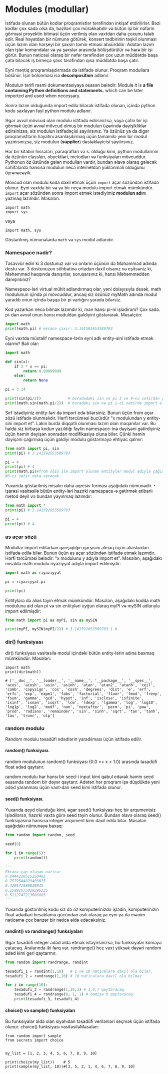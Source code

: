 # Modules (modullar)

İstifadə olunan bütün kodlar proqramistlər tərəfindən inkişaf etdirilirlər. Bəzi kodlar çox sadə olsa da, bəziləri çox mürəkkəbdir və bütün işi bir nəfərin görməsi proyektin bitməsi üçün verilmiş olan vaxtdan daha çoxunu tələb edir. Real həyatdan bir nümunə götürək, konsert tədbirinin təşkil olunması üçün lazım olan hərşeyi bir şəxsin təmin etməsi absürddür. Adətən lazım olan işlər komandalar və ya şəxslər arasında bölüşdürülür və hərə bir işi görür. Bunun nəticəsi olaraq bir nəfər tərəfindən çox uzun müddətdə başa çata biləcək iş birneçə şəxs tərəfindən qısa müddətdə başa çatır.

Eyni məntiq proqramlaşdırmada da istifadə olunur. Proqram modullara bölünür. İşin bölünməsi isə **decomposition** adlanır.&#x20;

Modulun tərifi rəsmi dokumentasiyaya əsasən belədir: Module it is **a file containing Python definitions and statements.** which can be later imported and used when necessary.

Sonra lazım olduğunda import edilə bilərək istifadə olunan, içində python kodu saxlayan fayl python modulu adlanır.

Əgər əvvəl mövcud olan modulu istifadə edirsinizsə, vəya çətin bir işi görmək üçün əvvəl mövcud olmuş bir modulun üzərində dəyişikliklər edirsinizsə, siz modulun istifadəçisi sayılırsınız. Ya özünüz ya da digər proqramistlərin həyatını asanlaşdırmaq üçün tamamilə yeni bir modul yazmısınızsa, siz modulun (**supplier**) dəstəkləyicisi sayılırsınız.

Hər bir kitabın hissələri, paraqrafları və s. olduğu kimi, python modullarının da özünün classları, obyektləri, metodları və funksiyaları mövcuddur. Pythonun öz üstündə gələn modulları vardır, bundan əlavə olaraq gələcək səhifələrdə hansısa modulun necə internetdən yüklənməli olduğunu öyrənəcəyik.

Mövcud olan modulu koda daxil etmək üçün `import` açar sözündən istifadə olunur. Eyni vaxtda bir və ya bir neçə modulu import etmək mümkündür. `import` açar sözündən sonra import etmək istədiyimiz **modulun adı**nı yazmaq lazımdır. Məsələn.

```
import math
import sys
```

vəya

```
import math, sys
```

Göstərilmiş nümunələrdə `math` və `sys` modul adlarıdır.

### Namespace nədir?

Təsəvvür edin ki 3 dostunuz var və onların üçünün də Məhəmməd adında dostu var. 3 dostunuzun söhbətinə ortadan daxil olsanız və eşitsəniz ki, Məhəmməd haqqında danışırlar, soruşarsınız ki, hansı Məhəmməddən danışırsınız?

Namespace-ləri virtual mühit adlandırmaq olar, yəni dolayısıyla desək, math modulunun içində pi  mövcuddur, ancaq siz özünüz myMath adında modul yaradıb onun içində başqa bir pi varlığını yarada bilərsiz.



Kod yazarkən necə bilmək lazımdır ki, mən hansı pi-ni işlədirəm? Çox sadə. pi-dən əvvəl onun hansı moduldan gəldiyini göstərərək. Məsəlçün:

```python
import math
print(math.pi) # ekrana çıxır: 3.141592653589793
```

Eyni vaxtda müxtəlif namespace-lərin eyni adlı entity-sini istifadə etmək olarmı? Bəli olar:

```python
import math

def sin(x):
    if 2 * x == pi:
        return 0.99999999
    else:
        return None

pi = 3.14

print(sin(pi/2))            # buradadakı sin və pi 3 və 9-cu sətirdən gəlir
print(math.sin(math.pi/2))  # buradakı sin və pi 1-ci sətirdə import olunmuş math-dan gəlir.
```

Sırf istədiyiniz entity-ləri də import edə bilərsiniz. Bunun üçün from açar sözü istifadə olunmalıdır. Hərfi tərcüməsi bucürdür "x modulundan y entity-sini import et". Lakin burda diqqətli olunması lazım olan məqamlar var. Bu halda siz birbaşa kodun yazıldığı faylın namespace-inə dəyişəni gətirdiyiniz üçün həmin dəyişən sonradan modifikasiya oluna bilər. Çünki həmin dəyişəni çağırmaq üçün gəldiyi modulu göstərməyə ehtiyac qalmır:

```python
from math import pi, sin
print(pi) # 3.141592653589793

pi = 4
print(pi) # 4
print(math.pi)#from sözü ilə import olunan entitylər modul adıyla çağırılmamalıdır
#6-cı sətir xəta verəcək.
```

Yuxarıda göstərilmiş misalın daha aqresiv forması aşağıdakı nümunədir. `*` işarəsi vasitəsilə bütün entity-ləri hazırki namespace-ə gətirmək etibarlı metod deyil və bundan yayınmaq lazımdır:

```python
from math import *
print(pi) # 3.141592653589793

pi = 4
print(pi) # 4
```

### as açar sözü

Modullar import edilərkən qarışıqlığın qarşısını almaq üçün aliaslardan istifadə edilə bilər. Bunun üçün as açar sözündən istifadə etmək lazımdır. Hərfi tərcüməsi belədir: "x modulunu y adıyla import et". Məsələn, aşağıdakı misalda math modulu riyaziyyat adıyla import edilmişdir:

```python
import math as riyaziyyat

pi = riyaziyyat.pi

print(pi)
```

Entitylərə də alias təyin etmək mümkündür. Məsələn, aşağıdakı kodda math moduluna aid olan pi və sin entityləri uyğun olaraq myPI və mySIN adlarıyla import edilmişdir:

```python
from math import pi as myPI, sin as mySIN

print(myPI, mySIN(myPI/2)) # 3.141592653589793 1.0
```

### dir() funksiyası

dir() funksiyası vasitəsilə modul içindəki bütün entity-lərin adına baxmaq mümkündür. Məsələn:

```
import math
print(dir(math))

# ['__doc__', '__loader__', '__name__', '__package__', '__spec__', 'acos', 'acosh', 'asin', 'asinh', 'atan', 'atan2', 'atanh', 'ceil', 'comb', 'copysign', 'cos', 'cosh', 'degrees', 'dist', 'e', 'erf', 'erfc', 'exp', 'expm1', 'fabs', 'factorial', 'floor', 'fmod', 'frexp', 'fsum', 'gamma', 'gcd', 'hypot', 'inf', 'isclose', 'isfinite', 'isinf', 'isnan', 'isqrt', 'lcm', 'ldexp', 'lgamma', 'log', 'log10', 'log1p', 'log2', 'modf', 'nan', 'nextafter', 'perm', 'pi', 'pow', 'prod', 'radians', 'remainder', 'sin', 'sinh', 'sqrt', 'tan', 'tanh', 'tau', 'trunc', 'ulp']
```

### random modulu

Random modulu təsadüfi ədədlərin yaradılması üçün istifadə edilir.

#### random() funksiyası.

random modulunun random() funksiyası (0.0 <= x < 1.0) arasında təsadüfi float ədəd qaytarır.

random modulu hər hansı bir seed-i input kimi qəbul edərək həmin seed əsasında random bir dəyər qaytarır. Adətən hər proqram işə düşdükdə yeni ədəd yaranması üçün vaxt-dan seed kimi istifadə olunur.&#x20;

#### seed() funksiyası.

Yuxarıda qeyd olunduğu kimi, əgər seed() funksiyası heç bir arqumentsiz işlədilərsə, hazırki vaxta görə seed təyin olunur. Bundan əlavə olaraq seed() funksiyasına hansısa integer arqument kimi daxil edilə bilər. Məsələn aşağıdakı nümunəyə baxaq:

```python
from random import random, seed

seed(0)

for i in range(5):
    print(random())
    
'''
Ekrana çap olunan nəticə:
0.8444218515250481
0.7579544029403025
0.420571580830845
0.25891675029296335
0.5112747213686085
'''
```

Yuxarıda göstərilmiş kodu siz də öz komputerinizdə işlədin, komputerinizin float ədədləri hesablama gücündən asılı olaraq ya eyni ya da mənim nəticəmə çox bənzər bir nəticə əldə edəcəksiniz.

#### randint() və randrange() funksiyaları

Əgər təsadüfi integer ədəd əldə etmək istəyirsinizsə, bu funksiyalar köməyə çatacaq. Aralarında iki fərq var. randrange() heç vaxt yüksək dəyəri random ədəd kimi geri qaytarmır.&#x20;

```python
from random import randrange, randint

tesadufi_1 = randint(1,10)   # 1 və 10 nəticələrə daxil ola bilər.
tesadufi_2 = randrange(1,10) # 10 nəticələrə daxil ola bilməz

for i in range(10):
    tesadufi_3 = randrange(1,10,3) # 1,4,7 qaytaracaq.
    tesadufi_4 = randrange(0, 1, 1) # həmişə 0 qaytaracaq
    print(tesadufi_3, tesadufi_4)
```

#### choice() və sample() funksiyaları

Bu funksiyalar əldə olan siyahıdan təsadüfi verilənləri seçmək üçün istifadə olunur. choice() funksiyası vasitəsiləMəsələn:

```
from random import sample
from secrets import choice


my_list = [1, 2, 3, 4, 5, 6, 7, 8, 9, 10]

print(choice(my_list))    # 5
print(sample(my_list, 10))#[3, 5, 2, 1, 4, 6, 7, 8, 9, 10]
```

